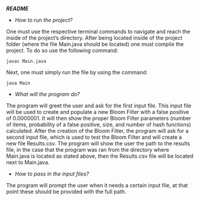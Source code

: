 ***README***
- *How to run the project?*

One must use the respective terminal commands to navigate and reach the inside of the project’s directory. After being located inside of the project folder (where the file Main.java should be located) one must compile the project. To do so use the following command:

    javac Main.java

Next, one must simply run the file by using the command:

    java Main

- *What will the program do?*

The program will greet the user and ask for the first input file. This input file will be used to create and populate a new Bloom Filter with a false positive of 0.0000001. It will then show the proper Bloom Filter parameters (number of items, probability of a false positive, size, and number of hash functions) calculated. After the creation of the Bloom Filter, the program will ask for a second input file, which is used to test the Bloom Filter and will create a new file Results.csv. The program will show the user the path to the results file, in the case that the program was ran from the directory where Main.java is located as stated above, then the Results.csv file will be located next to Main.java.

- *How to pass in the input files?*

The program will prompt the user when it needs a certain input file, at that point these should be provided with the full path.
